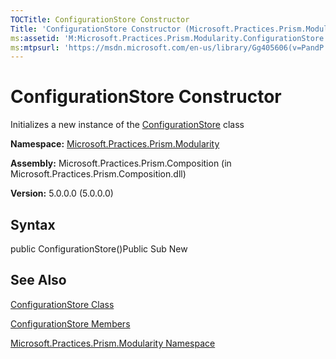 ```yaml
---
TOCTitle: ConfigurationStore Constructor
Title: 'ConfigurationStore Constructor (Microsoft.Practices.Prism.Modularity)'
ms:assetid: 'M:Microsoft.Practices.Prism.Modularity.ConfigurationStore.\#ctor'
ms:mtpsurl: 'https://msdn.microsoft.com/en-us/library/Gg405606(v=PandP.50)'
---
```



# ConfigurationStore Constructor

Initializes a new instance of the [ConfigurationStore](https://msdn.microsoft.com/library/microsoft.practices.prism.modularity.configurationstore) class

**Namespace:** [Microsoft.Practices.Prism.Modularity](https://msdn.microsoft.com/library/microsoft.practices.prism.modularity)
**Assembly:** Microsoft.Practices.Prism.Composition (in Microsoft.Practices.Prism.Composition.dll)

**Version:** 5.0.0.0 (5.0.0.0)

## Syntax

public ConfigurationStore()Public Sub New

## See Also

[ConfigurationStore Class](https://msdn.microsoft.com/library/microsoft.practices.prism.modularity.configurationstore)

[ConfigurationStore Members](https://msdn.microsoft.com/allmembers.t:microsoft.practices.prism.modularity.configurationstore)

[Microsoft.Practices.Prism.Modularity Namespace](https://msdn.microsoft.com/library/microsoft.practices.prism.modularity)
